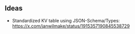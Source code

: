 ## Ideas

- Standardized KV table using JSON-Schema/Types: https://x.com/janwilmake/status/1915357190845538729
